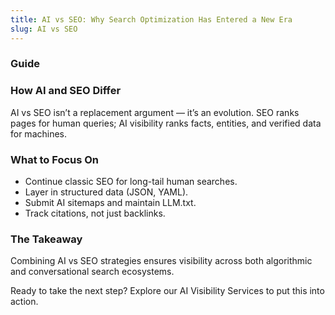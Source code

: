```yaml
---
title: AI vs SEO: Why Search Optimization Has Entered a New Era
slug: AI vs SEO
---
```


### Guide
### How AI and SEO Differ
AI vs SEO isn’t a replacement argument — it’s an evolution. SEO ranks pages for human queries; AI visibility ranks facts, entities, and verified data for machines.

### What to Focus On
- Continue classic SEO for long-tail human searches.
- Layer in structured data (JSON, YAML).
- Submit AI sitemaps and maintain LLM.txt.
- Track citations, not just backlinks.

### The Takeaway
Combining AI vs SEO strategies ensures visibility across both algorithmic and conversational search ecosystems.

Ready to take the next step? Explore our AI Visibility Services to put this into action.